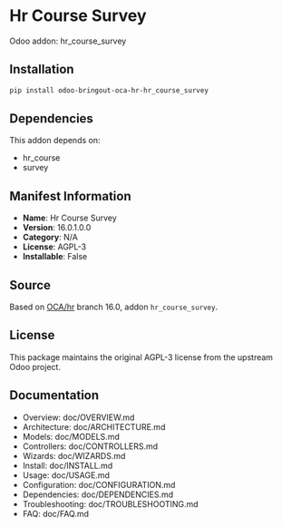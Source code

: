 # Hr Course Survey

Odoo addon: hr_course_survey

## Installation

```bash
pip install odoo-bringout-oca-hr-hr_course_survey
```

## Dependencies

This addon depends on:
- hr_course
- survey

## Manifest Information

- **Name**: Hr Course Survey
- **Version**: 16.0.1.0.0
- **Category**: N/A
- **License**: AGPL-3
- **Installable**: False

## Source

Based on [OCA/hr](https://github.com/OCA/hr) branch 16.0, addon `hr_course_survey`.

## License

This package maintains the original AGPL-3 license from the upstream Odoo project.

## Documentation

- Overview: doc/OVERVIEW.md
- Architecture: doc/ARCHITECTURE.md
- Models: doc/MODELS.md
- Controllers: doc/CONTROLLERS.md
- Wizards: doc/WIZARDS.md
- Install: doc/INSTALL.md
- Usage: doc/USAGE.md
- Configuration: doc/CONFIGURATION.md
- Dependencies: doc/DEPENDENCIES.md
- Troubleshooting: doc/TROUBLESHOOTING.md
- FAQ: doc/FAQ.md
